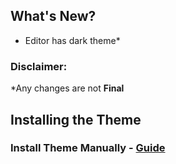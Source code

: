 ## What's New?
* Editor has dark theme*

### Disclaimer:
*Any changes are not **Final**

## Installing the Theme
### Install Theme Manually - [**Guide**](Dark-README.md)
